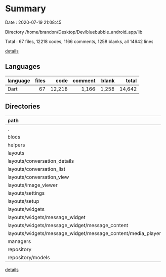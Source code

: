 # Summary

Date : 2020-07-19 21:08:45

Directory /home/brandon/Desktop/Dev/bluebubble_android_app/lib

Total : 67 files,  12218 codes, 1166 comments, 1258 blanks, all 14642 lines

[details](details.md)

## Languages
| language | files | code | comment | blank | total |
| :--- | ---: | ---: | ---: | ---: | ---: |
| Dart | 67 | 12,218 | 1,166 | 1,258 | 14,642 |

## Directories
| path | files | code | comment | blank | total |
| :--- | ---: | ---: | ---: | ---: | ---: |
| . | 67 | 12,218 | 1,166 | 1,258 | 14,642 |
| blocs | 3 | 499 | 18 | 69 | 586 |
| helpers | 7 | 575 | 68 | 97 | 740 |
| layouts | 39 | 8,462 | 767 | 679 | 9,908 |
| layouts/conversation_details | 3 | 645 | 13 | 34 | 692 |
| layouts/conversation_list | 2 | 490 | 5 | 27 | 522 |
| layouts/conversation_view | 5 | 1,409 | 31 | 69 | 1,509 |
| layouts/image_viewer | 2 | 259 | 5 | 20 | 284 |
| layouts/settings | 1 | 425 | 15 | 31 | 471 |
| layouts/setup | 3 | 556 | 4 | 37 | 597 |
| layouts/widgets | 23 | 4,678 | 694 | 461 | 5,833 |
| layouts/widgets/message_widget | 19 | 2,737 | 94 | 186 | 3,017 |
| layouts/widgets/message_widget/message_content | 11 | 1,202 | 45 | 100 | 1,347 |
| layouts/widgets/message_widget/message_content/media_players | 7 | 648 | 7 | 52 | 707 |
| managers | 9 | 614 | 90 | 104 | 808 |
| repository | 5 | 1,235 | 46 | 176 | 1,457 |
| repository/models | 4 | 1,053 | 43 | 157 | 1,253 |

[details](details.md)